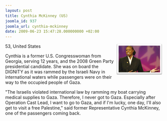 ```yaml
---
layout: post
title: Cynthia McKinney (US)
joomla_id: 937
joomla_url: cynthia-mckinney
date: 2009-06-23 15:47:28.000000000 +02:00
---
```

<img style="float: right;" alt="cynthia" src="images/stories/passenger/cynthia.png" width="150" height="101" />53, United States
<p>Cynthia is a former U.S. Congresswoman from Georgia, serving 12 years, and the 2008 Green Party presidential candidate. She was on board the DIGNITY as it was rammed by the Israeli Navy in international waters while passengers were on their way to the occupied people of Gaza.</p>
<p>"The Israelis violated international law by ramming my boat carrying medical supplies to Gaza.  Therefore, I never got to Gaza.  Especially after Operation Cast Lead, I want to go to Gaza, and if I'm lucky, one day, I'll also get to visit a free Palestine," said former Representative Cynthia McKinney, one of the passengers coming back.</p>
